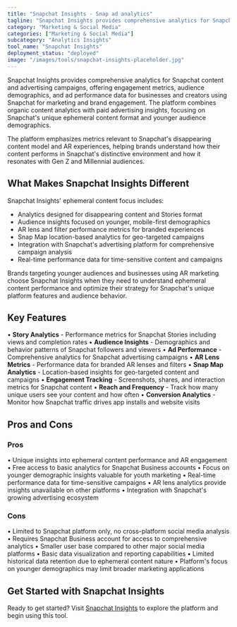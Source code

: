 ```yaml
---
title: "Snapchat Insights - Snap ad analytics"
tagline: "Snapchat Insights provides comprehensive analytics for Snapchat content and advertising campaigns, offering engagement metrics, audience demographics, and ad performance data..."
category: "Marketing & Social Media"
categories: ["Marketing & Social Media"]
subcategory: "Analytics Insights"
tool_name: "Snapchat Insights"
deployment_status: "deployed"
image: "/images/tools/snapchat-insights-placeholder.jpg"
---
```


Snapchat Insights provides comprehensive analytics for Snapchat content and advertising campaigns, offering engagement metrics, audience demographics, and ad performance data for businesses and creators using Snapchat for marketing and brand engagement. The platform combines organic content analytics with paid advertising insights, focusing on Snapchat's unique ephemeral content format and younger audience demographics.

The platform emphasizes metrics relevant to Snapchat's disappearing content model and AR experiences, helping brands understand how their content performs in Snapchat's distinctive environment and how it resonates with Gen Z and Millennial audiences.

## What Makes Snapchat Insights Different

Snapchat Insights' ephemeral content focus includes:
- Analytics designed for disappearing content and Stories format
- Audience insights focused on younger, mobile-first demographics
- AR lens and filter performance metrics for branded experiences
- Snap Map location-based analytics for geo-targeted campaigns
- Integration with Snapchat's advertising platform for comprehensive campaign analysis
- Real-time performance data for time-sensitive content and campaigns

Brands targeting younger audiences and businesses using AR marketing choose Snapchat Insights when they need to understand ephemeral content performance and optimize their strategy for Snapchat's unique platform features and audience behavior.

## Key Features

• **Story Analytics** - Performance metrics for Snapchat Stories including views and completion rates
• **Audience Insights** - Demographics and behavior patterns of Snapchat followers and viewers
• **Ad Performance** - Comprehensive analytics for Snapchat advertising campaigns
• **AR Lens Metrics** - Performance data for branded AR lenses and filters
• **Snap Map Analytics** - Location-based insights for geo-targeted content and campaigns
• **Engagement Tracking** - Screenshots, shares, and interaction metrics for Snapchat content
• **Reach and Frequency** - Track how many unique users see your content and how often
• **Conversion Analytics** - Monitor how Snapchat traffic drives app installs and website visits

## Pros and Cons

### Pros
• Unique insights into ephemeral content performance and AR engagement
• Free access to basic analytics for Snapchat Business accounts
• Focus on younger demographic insights valuable for youth marketing
• Real-time performance data for time-sensitive campaigns
• AR lens analytics provide insights unavailable on other platforms
• Integration with Snapchat's growing advertising ecosystem

### Cons
• Limited to Snapchat platform only, no cross-platform social media analysis
• Requires Snapchat Business account for access to comprehensive analytics
• Smaller user base compared to other major social media platforms
• Basic data visualization and reporting capabilities
• Limited historical data retention due to ephemeral content nature
• Platform's focus on younger demographics may limit broader marketing applications

## Get Started with Snapchat Insights

Ready to get started? Visit [Snapchat Insights](https://business.snapchat.com/insights) to explore the platform and begin using this tool.